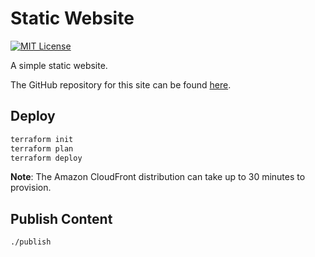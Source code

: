 # Static Website

[![MIT License](https://img.shields.io/badge/License-MIT-blue.svg)](https://github.com/NickolasHKraus/static-website-com/blob/master/LICENSE)

A simple static website.

The GitHub repository for this site can be found [here](https://github.com/NickolasHKraus/static-website-com).

## Deploy

```bash
terraform init
terraform plan
terraform deploy
```

**Note**: The Amazon CloudFront distribution can take up to 30 minutes to provision.

## Publish Content

```bash
./publish
```
